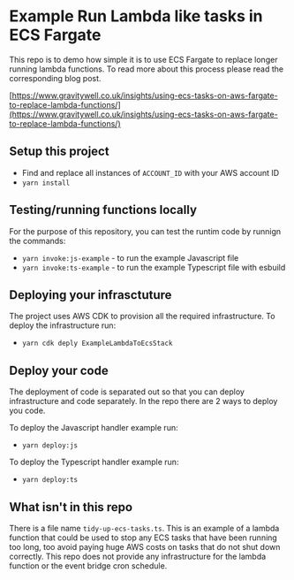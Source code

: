 # Example Run Lambda like tasks in ECS Fargate 

This repo is to demo how simple it is to use ECS Fargate to replace longer running lambda functions. To read more about this process please read the corresponding blog post.

[https://www.gravitywell.co.uk/insights/using-ecs-tasks-on-aws-fargate-to-replace-lambda-functions/](https://www.gravitywell.co.uk/insights/using-ecs-tasks-on-aws-fargate-to-replace-lambda-functions/)

## Setup this project 
- Find and replace all instances of `ACCOUNT_ID` with your AWS account ID
- `yarn install`

## Testing/running functions locally
For the purpose of this repository, you can test the runtim code by runnign the commands:
- `yarn invoke:js-example` - to run the example Javascript file
- `yarn invoke:ts-example` - to run the example Typescript file with esbuild

## Deploying your infrasctuture
The project uses AWS CDK to provision all the required infrastructure. To deploy the infrastructure run: 
- `yarn cdk deply ExampleLambdaToEcsStack`

## Deploy your code
The deployment of code is separated out so that you can deploy infrastructure and code separately. In the repo there are 2 ways to deploy you code.

To deploy the Javascript handler example run:
- `yarn deploy:js`

To deploy the Typescript handler example run:
- `yarn deploy:ts`


## What isn't in this repo
There is a file name `tidy-up-ecs-tasks.ts`. This is an example of a lambda function that could be used to stop any ECS tasks that have been running too long, too avoid paying huge AWS costs on tasks that do not shut down correctly. This repo does not provide any infrastructure for the lambda function or the event bridge cron schedule.
